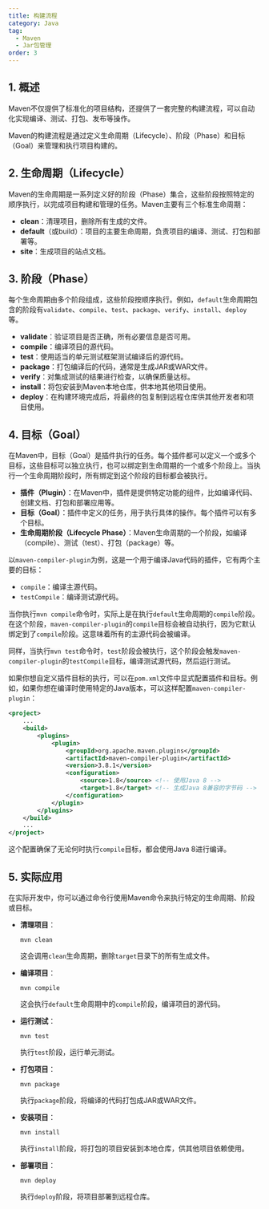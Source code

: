```yaml
---
title: 构建流程
category: Java
tag:
  - Maven
  - Jar包管理
order: 3
---
```


## 1. 概述

Maven不仅提供了标准化的项目结构，还提供了一套完整的构建流程，可以自动化实现编译、测试、打包、发布等操作。

Maven的构建流程是通过定义生命周期（Lifecycle）、阶段（Phase）和目标（Goal）来管理和执行项目构建的。

## 2. 生命周期（Lifecycle）

Maven的生命周期是一系列定义好的阶段（Phase）集合，这些阶段按照特定的顺序执行，以完成项目构建和管理的任务。Maven主要有三个标准生命周期：

- **clean**：清理项目，删除所有生成的文件。
- **default**（或build）：项目的主要生命周期，负责项目的编译、测试、打包和部署等。
- **site**：生成项目的站点文档。

## 3. 阶段（Phase）

每个生命周期由多个阶段组成，这些阶段按顺序执行。例如，`default`生命周期包含的阶段有`validate`、`compile`、`test`、`package`、`verify`、`install`、`deploy`等。

- **validate**：验证项目是否正确，所有必要信息是否可用。
- **compile**：编译项目的源代码。
- **test**：使用适当的单元测试框架测试编译后的源代码。
- **package**：打包编译后的代码，通常是生成JAR或WAR文件。
- **verify**：对集成测试的结果进行检查，以确保质量达标。
- **install**：将包安装到Maven本地仓库，供本地其他项目使用。
- **deploy**：在构建环境完成后，将最终的包复制到远程仓库供其他开发者和项目使用。

## 4. 目标（Goal）

在Maven中，目标（Goal）是插件执行的任务。每个插件都可以定义一个或多个目标，这些目标可以独立执行，也可以绑定到生命周期的一个或多个阶段上。当执行一个生命周期阶段时，所有绑定到这个阶段的目标都会被执行。

- **插件（Plugin）**：在Maven中，插件是提供特定功能的组件，比如编译代码、创建文档、打包和部署应用等。
- **目标（Goal）**：插件中定义的任务，用于执行具体的操作。每个插件可以有多个目标。
- **生命周期阶段（Lifecycle Phase）**：Maven生命周期的一个阶段，如编译（compile）、测试（test）、打包（package）等。

以`maven-compiler-plugin`为例，这是一个用于编译Java代码的插件，它有两个主要的目标：

- `compile`：编译主源代码。
- `testCompile`：编译测试源代码。

当你执行`mvn compile`命令时，实际上是在执行`default`生命周期的`compile`阶段。在这个阶段，`maven-compiler-plugin`的`compile`目标会被自动执行，因为它默认绑定到了`compile`阶段。这意味着所有的主源代码会被编译。

同样，当执行`mvn test`命令时，`test`阶段会被执行，这个阶段会触发`maven-compiler-plugin`的`testCompile`目标，编译测试源代码，然后运行测试。

如果你想自定义插件目标的执行，可以在`pom.xml`文件中显式配置插件和目标。例如，如果你想在编译时使用特定的Java版本，可以这样配置`maven-compiler-plugin`：

```xml
<project>
    ...
    <build>
        <plugins>
            <plugin>
                <groupId>org.apache.maven.plugins</groupId>
                <artifactId>maven-compiler-plugin</artifactId>
                <version>3.8.1</version>
                <configuration>
                    <source>1.8</source> <!-- 使用Java 8 -->
                    <target>1.8</target> <!-- 生成Java 8兼容的字节码 -->
                </configuration>
            </plugin>
        </plugins>
    </build>
    ...
</project>
```

这个配置确保了无论何时执行`compile`目标，都会使用Java 8进行编译。

## 5. 实际应用

在实际开发中，你可以通过命令行使用Maven命令来执行特定的生命周期、阶段或目标。

- **清理项目**：
  ```shell
  mvn clean
  ```
  这会调用`clean`生命周期，删除`target`目录下的所有生成文件。

- **编译项目**：
  ```shell
  mvn compile
  ```
  这会执行`default`生命周期中的`compile`阶段，编译项目的源代码。

- **运行测试**：
  ```shell
  mvn test
  ```
  执行`test`阶段，运行单元测试。

- **打包项目**：
  ```shell
  mvn package
  ```
  执行`package`阶段，将编译的代码打包成JAR或WAR文件。

- **安装项目**：
  ```shell
  mvn install
  ```
  执行`install`阶段，将打包的项目安装到本地仓库，供其他项目依赖使用。

- **部署项目**：
  ```shell
  mvn deploy
  ```
  执行`deploy`阶段，将项目部署到远程仓库。
